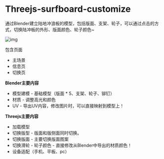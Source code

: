 # Threejs-surfboard-customize
通过Blender建立陆地冲浪板的模型，包括版面、支架、轮子，可以通过点击的方式，切换陆冲板的外形、版面颜色、轮子颜色~

![img](/imgs/001.gif "show gif")

包含页面
- 主场景
- 信息页
- 切换页


**Blender主要内容**
- 模型建模 - 基础模型（版面 * 5、支架、轮子、铆钉）
- 材质 - 调整高光和颜色
- UV - 导出UV内容，修改图片时，可以直接映射到模型上！

**Threejs主要内容**
- 加载模型
- 切换版型 - 版面和版侧面同时切换。
- 切换版面 - 主要切换版面图案
- 切换滑轮 - 轮子颜色 - 直接修改从Blender中导出的材质颜色！
- 设备适配（手机、平板、pc）
